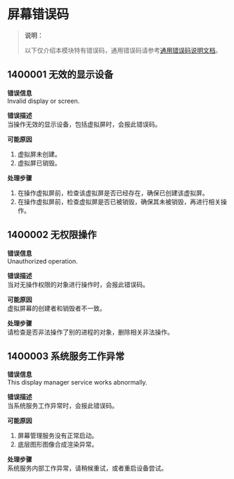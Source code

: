 # 屏幕错误码

> **说明：**
>
> 以下仅介绍本模块特有错误码，通用错误码请参考[通用错误码说明文档](../errorcode-universal.md)。

## 1400001 无效的显示设备
**错误信息**<br>
Invalid display or screen.

**错误描述**<br>
当操作无效的显示设备，包括虚拟屏时，会报此错误码。

**可能原因**<br>
1. 虚拟屏未创建。
2. 虚拟屏已销毁。

**处理步骤**<br>
1. 在操作虚拟屏前，检查该虚拟屏是否已经存在，确保已创建该虚拟屏。
2. 在操作虚拟屏前，检查虚拟屏是否已被销毁，确保其未被销毁，再进行相关操作。

## 1400002 无权限操作
**错误信息**<br>
Unauthorized operation.

**错误描述**<br>
当对无操作权限的对象进行操作时，会报此错误码。

**可能原因**<br>
虚拟屏幕的创建者和销毁者不一致。

**处理步骤**<br>
请检查是否非法操作了别的进程的对象，删除相关非法操作。

## 1400003 系统服务工作异常
**错误信息**<br>
This display manager service works abnormally.

**错误描述**<br>
当系统服务工作异常时，会报此错误码。

**可能原因**<br>
1. 屏幕管理服务没有正常启动。
2. 底层图形图像合成渲染异常。

**处理步骤**<br>
系统服务内部工作异常，请稍候重试，或者重启设备尝试。
